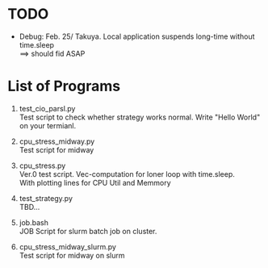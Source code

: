 # TODO 
* Debug: Feb. 25/ Takuya. Local application suspends long-time without time.sleep <br />
  ==> should fid ASAP



# List of Programs

1. test_cio_parsl.py  <br />
  Test script to check whether strategy works normal. Write "Hello World" on your termianl.

2. cpu_stress_midway.py  <br />
  Test script for midway

3. cpu_stress.py  <br />
  Ver.0 test script. Vec-computation for loner loop with time.sleep. <br />
  With plotting lines for CPU Util and Memmory 

4. test_strategy.py <br />
  TBD...

5. job.bash <br />
  JOB  Script for slurm batch job on cluster.

6. cpu_stress_midway_slurm.py  <br />
  Test script for midway on slurm 

